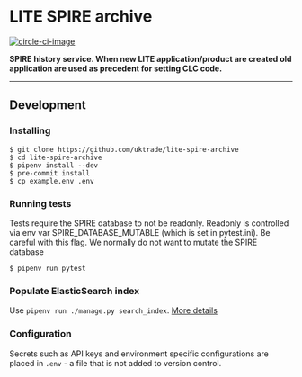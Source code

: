 # LITE SPIRE archive

[![circle-ci-image]][circle-ci]

**SPIRE history service. When new LITE application/product are created old application are used as precedent for setting CLC code.**

---

## Development

### Installing
    $ git clone https://github.com/uktrade/lite-spire-archive
    $ cd lite-spire-archive
    $ pipenv install --dev
    $ pre-commit install
    $ cp example.env .env

### Running tests

Tests require the SPIRE database to not be readonly. Readonly is controlled via env var SPIRE_DATABASE_MUTABLE (which is set in pytest.ini). Be careful with this flag. We normally do not want to mutate the SPIRE database

    $ pipenv run pytest

### Populate ElasticSearch index

Use `pipenv run ./manage.py search_index`. [More details](https://github.com/django-es/django-elasticsearch-dsl/blob/master/django_elasticsearch_dsl/management/commands/search_index.py)


### Configuration

Secrets such as API keys and environment specific configurations are placed in `.env` - a file that is not added to version control.

[circle-ci-image]: https://circleci.com/gh/uktrade/lite-spire-archive/tree/develop.svg?style=svg
[circle-ci]: https://circleci.com/gh/uktrade/lite-spire-archive/tree/develop
